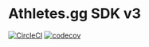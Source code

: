 # Athletes.gg SDK v3

[![CircleCI](https://circleci.com/gh/athletesgg/agg-sdk.svg?style=shield)](https://circleci.com/gh/athletesgg/agg-sdk)
[![codecov](https://codecov.io/gh/athletesgg/agg-sdk/branch/master/graph/badge.svg)](https://codecov.io/gh/athletesgg/agg-sdk)
